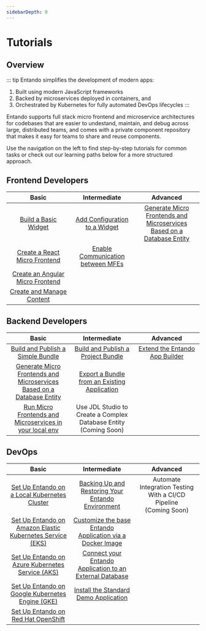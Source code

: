 ```yaml
---
sidebarDepth: 0
---
```

# Tutorials 
## Overview

::: tip Entando simplifies the development of modern apps:

1. Built using modern JavaScript frameworks
2. Backed by microservices deployed in containers, and
3. Orchestrated by Kubernetes for fully automated DevOps lifecycles
:::

Entando supports full stack micro frontend and microservice architectures for codebases that are easier to undestand, maintain, and debug across large, distributed teams, and comes with a private component repository that makes it easy for teams to share and reuse components.

Use the navigation on the left to find step-by-step tutorials for common tasks or check out our learning paths below for a more structured approach.

## Frontend Developers

<style>
table th:first-of-type {
    width: 33%;
}
table th:nth-of-type(2) {
    width: 33%;
}
table th:nth-of-type(3) {
    width: 34%;
}
</style>

| Basic | Intermediate | Advanced
| :-: | :-: | :-:
| [Build a Basic Widget](./cms/app-builder/hello-world.md)| [Add Configuration to a Widget](./micro-frontends/widget-configuration.md)| [Generate Micro Frontends and Microservices Based on a Database Entity](./backend-developers/generate-microservices-and-micro-frontends.md) | 
| [Create a React Micro Frontend](./micro-frontends/react.md) | [Enable Communication between MFEs](./micro-frontends/communication.md) | 
| [Create an Angular Micro Frontend](./micro-frontends/angular.md) | | 
| [Create and Manage Content](./cms/content-tutorial.md)| |


## Backend Developers

| Basic | Intermediate | Advanced
| :-: | :-: | :-:
| [Build and Publish a Simple Bundle](./ecr/publish-project-bundle.md)| [Build and Publish a Project Bundle](./ecr/publish-project-bundle.md) | [Extend the Entando App Builder](./customize-the-platform/extend-app-builder.md)|
| [Generate Micro Frontends and Microservices Based on a Database Entity](./backend-developers/generate-microservices-and-micro-frontends.md) | [Export a Bundle from an Existing Application](./ecr/export-bundle-from-application.md) | 
| [Run Micro Frontends and Microservices in your local env](./backend-developers/run-local.md) |Use JDL Studio to Create a Complex Database Entity (Coming Soon)  |

## DevOps

| Basic | Intermediate | Advanced
| :-: | :-: | :-:
| [Set Up Entando on a Local Kubernetes Cluster](../docs/getting-started/) | [Backing Up and Restoring Your Entando Environment](./devops/backing-up-and-restoring-your-environment.md) | Automate Integration Testing With a CI/CD Pipeline <br> (Coming Soon)
| [Set Up Entando on Amazon Elastic Kubernetes Service (EKS)](./devops/installation/elastic-kubernetes-service/eks-install.md) | [Customize the base Entando Application via a Docker Image](./devops/build-core-image.md) |
| [Set Up Entando on Azure Kubernetes Service (AKS)](./devops/installation/azure-kubernetes-service/azure-install.md) |[Connect your Entando Application to an External Database](./devops/external-database/) | 
| [Set Up Entando on Google Kubernetes Engine (GKE)](./devops/installation/google-cloud-platform/) | [Install the Standard Demo Application](./samples/install-standard-demo.md)| 
| [Set Up Entando on Red Hat OpenShift](./devops/installation/open-shift/openshift-install.md) | | 
